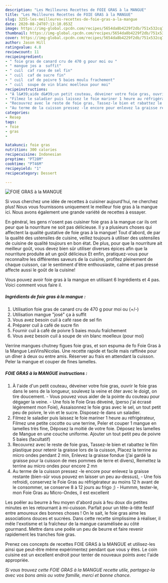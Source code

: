 ```yaml
---
description: "Les Meilleures Recettes de FOIE GRAS à la MANGUE"
title: "Les Meilleures Recettes de FOIE GRAS à la MANGUE"
slug: 3255-les-meilleures-recettes-de-foie-gras-a-la-mangue
date: 2020-08-24T07:13:10.053Z
image: https://img-global.cpcdn.com/recipes/5654da8b4229f2db/751x532cq70/foie-gras-a-la-mangue-photo-principale-de-la-recette.jpg
thumbnail: https://img-global.cpcdn.com/recipes/5654da8b4229f2db/751x532cq70/foie-gras-a-la-mangue-photo-principale-de-la-recette.jpg
cover: https://img-global.cpcdn.com/recipes/5654da8b4229f2db/751x532cq70/foie-gras-a-la-mangue-photo-principale-de-la-recette.jpg
author: Jason Hill
ratingvalue: 4.8
reviewcount: 11
recipeingredient:
- " foie gras de canard cru de 470 g pour moi ou "
- " mangue jos a  suffit"
- " cuil  caf rase de sel fin"
- " cuil  caf de sucre fin"
- " cuil  caf de poivre 5 baies moulu frachement"
- " cuil  soupe de vin blanc moelleux pour moi"
recipeinstructions:
- "À l&#39;aide d&#39;un petit couteau, déveiner votre foie gras, ouvrir le foie gras dans le sens de la longueur, soulevez la veine et ôter avec le doigt, on tire doucement.  Vous pouvez vous aider de la pointe du couteau pour dégager la veine. Une fois le Foie Gras déveiné, (perso j&#39;ai écrasé légèrement mon Foie), Assaisonnez le foie gras avec le sel, un tout petit peu de poivre, le vin et le sucre. Disposez-le dans un saladier."
- "Filmez le saladier puis laissez le foie mariner 1 heure au réfrigérateur, Filmez une petite cocotte ou une terrine, Peler et couper 1 mangue en lamelles très fine, Déposez la moitié de votre foie. Déposez les lamelles de Mangue en une couche uniforme. Ajouter un tout petit peu de poivre 5 baies (facultatif)"
- "Recouvrez avec le reste de foie gras, Tassez-le bien et rabattez le film plastique pour retenir la graisse lors de la cuisson, Placez la terrine au micro ondes pendant 2 min, Enlevez la graisse fondue (j’ai gardé la graisse pour la cuisson de mes pommes de terre et divers), Remettez la terrine au micro ondes pour encore 2 mn"
- "Au terme de la cuisson pressez -le encore pour enlevez la graisse restante (bien-sûr vous pouvez en laisser un peu au-dessus), Une fois refroidi, conservez le Foie Gras au réfrigérateur au moins 12 h avant de le consommer, se conserve 8 à 12 jours au frigo ;)  Hummm, tester-le, mon Foie Gras au Micro-Ondes, il est excellent"
categories:
- Resep
tags:
- foie
- gras
- 

katakunci: foie gras  
nutrition: 300 calories
recipecuisine: Indonesian
preptime: "PT28M"
cooktime: "PT46M"
recipeyield: "1"
recipecategory: Dessert

---
```



![FOIE GRAS à la MANGUE](https://img-global.cpcdn.com/recipes/5654da8b4229f2db/751x532cq70/foie-gras-a-la-mangue-photo-principale-de-la-recette.jpg)

Si vous cherchez une idée de recettes à cuisiner aujourd'hui, ne cherchez plus! Nous vous fournissons uniquement le meilleur foie gras à la mangue ici. Nous avons également une grande variété de recettes à essayer.

En général, les gens n'osent pas cuisiner foie gras à la mangue car ils ont peur que la nourriture ne soit pas délicieuse. Il y a plusieurs choses qui affectent la qualité gustative de foie gras à la mangue! Tout d'abord, de par la qualité des ustensiles de cuisine, veillez toujours à utiliser des ustensiles de cuisine de qualité toujours en bon état. De plus, pour que la nourriture ait meilleur goût, vous devez bien sûr utiliser diverses épices afin que la nourriture produite ait un goût délicieux Et enfin, pratiquez-vous pour reconnaître les différentes saveurs de la cuisine, profitez pleinement de chaque cuisson, car le sentiment d'être enthousiaste, calme et pas pressé affecte aussi le goût de la cuisine!

<!--inarticleads1-->

Vous pouvez avoir foie gras à la mangue en utilisant 6 Ingrédients et 4 pas. Voici comment vous faire il.

##### Ingrédients de foie gras à la mangue :

1. Utilisation  foie gras de canard cru de 470 g pour moi ou (+/-)
1. Utilisation  mangue &#34;josé&#34; ça à suffit
1. Vous avez besoin  cuil à café rase de sel fin
1. Préparer  cuil à café de sucre fin
1. Fournir  cuil à café de poivre 5 baies moulu fraîchement
1. Vous avez besoin  cuil à soupe de vin blanc moelleux (pour moi)


Verrine mangues chutney figues foie gras, et son espuma de fo Foie Gras à la Mangue LesVinsNicolas. Une recette rapide et facile mais raffinée pour un dîner à deux ou entre amis. Réserver au frais en attendant la cuisson. Peler la mangue et couper de fines lamelles. 

<!--inarticleads2-->

##### FOIE GRAS à la MANGUE instructions :

1. À l&#39;aide d&#39;un petit couteau, déveiner votre foie gras, ouvrir le foie gras dans le sens de la longueur, soulevez la veine et ôter avec le doigt, on tire doucement.  - Vous pouvez vous aider de la pointe du couteau pour dégager la veine. - Une fois le Foie Gras déveiné, (perso j&#39;ai écrasé légèrement mon Foie), Assaisonnez le foie gras avec le sel, un tout petit peu de poivre, le vin et le sucre. Disposez-le dans un saladier.
1. Filmez le saladier puis laissez le foie mariner 1 heure au réfrigérateur, Filmez une petite cocotte ou une terrine, Peler et couper 1 mangue en lamelles très fine, Déposez la moitié de votre foie. Déposez les lamelles de Mangue en une couche uniforme. Ajouter un tout petit peu de poivre 5 baies (facultatif)
1. Recouvrez avec le reste de foie gras, Tassez-le bien et rabattez le film plastique pour retenir la graisse lors de la cuisson, Placez la terrine au micro ondes pendant 2 min, Enlevez la graisse fondue (j’ai gardé la graisse pour la cuisson de mes pommes de terre et divers), Remettez la terrine au micro ondes pour encore 2 mn
1. Au terme de la cuisson pressez -le encore pour enlevez la graisse restante (bien-sûr vous pouvez en laisser un peu au-dessus), - Une fois refroidi, conservez le Foie Gras au réfrigérateur au moins 12 h avant de le consommer, se conserve 8 à 12 jours au frigo ;)  - Hummm, tester-le, mon Foie Gras au Micro-Ondes, il est excellent


Les poêler au beurre à feu moyen d&#39;abord puis à feu doux dix petites minutes en les retournant à mi-cuisson. Parfait pour un tête-à-tête festif entre amoureux des bonnes choses ! On le sait, le foie gras aime les associations douces et sucrées. Dans cette recette simplissime à réaliser, il mêle l&#39;exotisme et la fraîcheur de la mangue caramélisée au côté gourmand. Mettre dans une poêle un peu de beurre et faire revenir rapidement les tranches foie gras. 

<!--inarticleads1-->

<p>
Prenez ces concepts de recettes FOIE GRAS à la MANGUE et utilisez-les ainsi que peut-être même expérimentez pendant que vous y êtes. Le coin cuisine est un excellent endroit pour tenter de nouveaux points avec l'aide appropriée.
</p>

<p>
<i>Si vous trouvez cette FOIE GRAS à la MANGUE recette utile, partagez-la avec vos bons amis ou votre famille, merci et bonne chance.</i>
</p>

